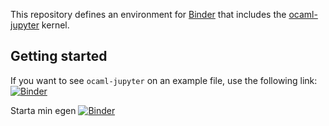 This repository defines an environment for [Binder](https://www.mybinder.org)
that includes the [ocaml-jupyter](https://github.com/akabe/ocaml-jupyter)
kernel.

## Getting started

If you want to see `ocaml-jupyter` on an example file, use the following link:
[![Binder](https://mybinder.org/badge_logo.svg)](https://mybinder.org/v2/gh/edmcman/ocaml-jupyter-binder-environment/master?urlpath=git-pull%3Frepo%3Dhttps%253A%252F%252Fgithub.com%252Fakabe%252Fdocker-ocaml-jupyter-datascience%26urlpath%3Dtree%252Fdocker-ocaml-jupyter-datascience%252Fnotebooks%252Fintroduction.ipynb%26branch%3Dmaster)

Starta min egen
[![Binder](https://mybinder.org/badge_logo.svg)](https://mybinder.org/v2/gh/ubik60/fpdm-binder.git/HEAD)

